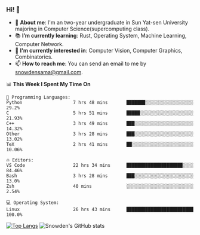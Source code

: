 ### Hi! 👋

+ :school: **About me**: I'm an two-year undergraduate in Sun Yat-sen University majoring in Computer Science(supercomputing class).
+ :books: **I’m currently learning**: Rust, Operating System, Machine Learning, Computer Network.
+ :lollipop: **I'm currently interested in**: Computer Vision, Computer Graphics, Combinatorics.
+ 📫 **How to reach me**: You can send an email to me by snowdensama@gmail.com.

<!--START_SECTION:waka-->
📊 **This Week I Spent My Time On** 

```text
💬 Programming Languages: 
Python                   7 hrs 48 mins       ███████░░░░░░░░░░░░░░░░░░   29.2% 
C                        5 hrs 51 mins       █████░░░░░░░░░░░░░░░░░░░░   21.93% 
C++                      3 hrs 49 mins       ███░░░░░░░░░░░░░░░░░░░░░░   14.32% 
Other                    3 hrs 28 mins       ███░░░░░░░░░░░░░░░░░░░░░░   13.02% 
TeX                      2 hrs 41 mins       ██░░░░░░░░░░░░░░░░░░░░░░░   10.06%

🔥 Editors: 
VS Code                  22 hrs 34 mins      █████████████████████░░░░   84.46% 
Bash                     3 hrs 28 mins       ███░░░░░░░░░░░░░░░░░░░░░░   13.0% 
Zsh                      40 mins             ░░░░░░░░░░░░░░░░░░░░░░░░░   2.54%

💻 Operating System: 
Linux                    26 hrs 43 mins      █████████████████████████   100.0%

```


<!--END_SECTION:waka-->


[![Top Langs](https://github-readme-stats.vercel.app/api/top-langs/?username=lixk28&langs_count=8&layout=compact&hide_border=true)](https://github.com/lixk28/github-readme-stats)
![Snowden's GitHub stats](https://github-readme-stats.vercel.app/api?username=lixk28&show_icons=true&hide_border=true&count_private=true)



<!--
**lixk28/lixk28** is a ✨ _special_ ✨ repository because its `README.md` (this file) appears on your GitHub profile.

Here are some ideas to get you started:

- 🔭 I’m currently working on ...
- 🌱 I’m currently learning ...
- 👯 I’m looking to collaborate on ...
- 🤔 I’m looking for help with ...
- 💬 Ask me about ...
- 📫 How to reach me: ...
- 😄 Pronouns: ...
- ⚡ Fun fact: ...
  -->
